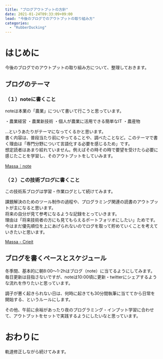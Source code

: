 ```yaml
---
title: "ブログアウトプットの方針"
date: 2021-01-24T09:33:09+09:00
lead: "今後のブログでのアウトプットの取り組み方"
categories:
  - "RubberDucking"
---
```


# はじめに
今後のブログでのアウトプットの取り組み方について、整理しておきます。


## ブログのテーマ
### （１）noteに書くこと
noteは本業の「農業」について書いて行こうと思っています。

・農業経営
・農業新技術
・個人が農業に活用できる簡単なIT
・農産物

...というあたりがテーマになってくるかと思います。  
書く内容は、普段当たり前にやってることや、調べたことなど。このテーマで書く理由は「専門分野について言語化する必要を感じるため」です。  
想定読者はあまり絞れていません。例えばその時その時で要望を受けたら必要に感じたことを学習し、そのアウトプットをしていみます。  

[Massa｜note](https://note.com/agrifeel_labo)


### （２）この技術ブログに書くこと
この技術系ブログは学習・作業ログとして続けてみます。

課題解決のためのツール制作の過程や、プログラミング関連の読書のアウトプットが主になると思います。  
将来の自分が見て参考になるような記録をとっていきます。  
理由は「将来技術者の方にも見てもらえるポートフォリオにしたい」ためです。今はまだ優先順位を上にあげられないのでログを取って貯めていくことを考えていきたいと思います。  

[Massa - Crieit](https://crieit.net/users/massasquash)


## ブログを書くペースとスケジュール
冬季間、基本的に朝8:00〜1-2hはブログ（note）に当てるようにしてみます。  
毎日更新は目指さないですが、noteは10:00頃に更新・twitterにシェアするような流れを作りたいと思っています。  

調子が悪く起きられない日は、何時に起きても30分間執筆に当ててから日常を開始する、というルールにします。  

その他、午前に余裕があったり夜のプログラミング・インプット学習に合わせて、アウトプットをセットで実践するようにしたいなと思っています。


# おわりに
軌道修正しながら続けてみます。